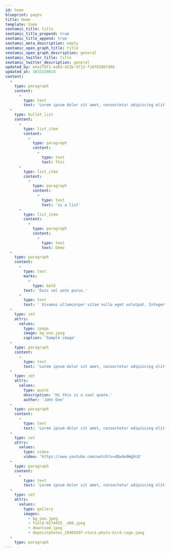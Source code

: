 ```yaml
---
id: home
blueprint: pages
title: Home
template: home
seotamic_title: title
seotamic_title_prepend: true
seotamic_title_append: true
seotamic_meta_description: empty
seotamic_open_graph_title: title
seotamic_open_graph_description: general
seotamic_twitter_title: title
seotamic_twitter_description: general
updated_by: e4a1f8f1-ea83-423b-9712-f16f8208fd86
updated_at: 1632319814
content:
  -
    type: paragraph
    content:
      -
        type: text
        text: 'Lorem ipsum dolor sit amet, consectetur adipiscing elit. Etiam et libero sit amet ante rhoncus scelerisque. Sed at ornare odio. Cras vitae tristique nunc. Suspendisse porttitor elit sit amet quam accumsan efficitur. Phasellus cursus hendrerit felis, sed aliquet neque eleifend sed. Maecenas ut metus commodo, vestibulum massa eu, vestibulum odio. Proin aliquam ex non nisi ultrices convallis interdum ac quam.'
  -
    type: bullet_list
    content:
      -
        type: list_item
        content:
          -
            type: paragraph
            content:
              -
                type: text
                text: This
      -
        type: list_item
        content:
          -
            type: paragraph
            content:
              -
                type: text
                text: 'is a list'
      -
        type: list_item
        content:
          -
            type: paragraph
            content:
              -
                type: text
                text: Demo
  -
    type: paragraph
    content:
      -
        type: text
        marks:
          -
            type: bold
        text: 'Duis vel ante purus.'
      -
        type: text
        text: ' Vivamus ullamcorper vitae nulla eget volutpat. Integer aliquam porttitor nulla nec pulvinar. Proin consequat semper enim nec viverra. Nam vel tempus nulla. Pellentesque ullamcorper laoreet lacus, eget volutpat magna congue ac. Vivamus pulvinar metus ut venenatis ullamcorper. Vivamus lacinia pulvinar sem, ut rutrum erat semper ac. Pellentesque gravida vulputate purus sed facilisis. Suspendisse pretium vulputate augue, id dapibus eros efficitur id. Sed mauris lacus, venenatis pulvinar lectus at, convallis dignissim dui. Fusce augue leo, accumsan non turpis et, ultricies mattis eros. Duis a diam a arcu malesuada sodales. Nullam ac ex eget metus rutrum gravida. Morbi facilisis vestibulum pellentesque. Praesent sed egestas augue, congue posuere leo.'
  -
    type: set
    attrs:
      values:
        type: image
        image: bg_one.jpeg
        caption: 'Sample image'
  -
    type: paragraph
    content:
      -
        type: text
        text: 'Lorem ipsum dolor sit amet, consectetur adipiscing elit. Etiam et libero sit amet ante rhoncus scelerisque. Sed at ornare odio. Cras vitae tristique nunc. Suspendisse porttitor elit sit amet quam accumsan efficitur. Phasellus cursus hendrerit felis, sed aliquet neque eleifend sed. Maecenas ut metus commodo, vestibulum massa eu, vestibulum odio. Proin aliquam ex non nisi ultrices convallis interdum ac quam.'
  -
    type: set
    attrs:
      values:
        type: quote
        description: 'Hi this is a cool quote.'
        author: 'John Doe'
  -
    type: paragraph
    content:
      -
        type: text
        text: 'Lorem ipsum dolor sit amet, consectetur adipiscing elit. Etiam et libero sit amet ante rhoncus scelerisque. Sed at ornare odio. Cras vitae tristique nunc. Suspendisse porttitor elit sit amet quam accumsan efficitur. Phasellus cursus hendrerit felis, sed aliquet neque eleifend sed. Maecenas ut metus commodo, vestibulum massa eu, vestibulum odio. Proin aliquam ex non nisi ultrices convallis interdum ac quam.'
  -
    type: set
    attrs:
      values:
        type: video
        video: 'https://www.youtube.com/watch?v=dQw4w9WgXcQ'
  -
    type: paragraph
    content:
      -
        type: text
        text: 'Lorem ipsum dolor sit amet, consectetur adipiscing elit. Etiam et libero sit amet ante rhoncus scelerisque. Sed at ornare odio. Cras vitae tristique nunc. Suspendisse porttitor elit sit amet quam accumsan efficitur. Phasellus cursus hendrerit felis, sed aliquet neque eleifend sed. Maecenas ut metus commodo, vestibulum massa eu, vestibulum odio. Proin aliquam ex non nisi ultrices convallis interdum ac quam.'
  -
    type: set
    attrs:
      values:
        type: gallery
        images:
          - bg_one.jpeg
          - field-6574455__480.jpeg
          - download.jpeg
          - depositphotos_29460297-stock-photo-bird-cage.jpeg
  -
    type: paragraph
---
```

